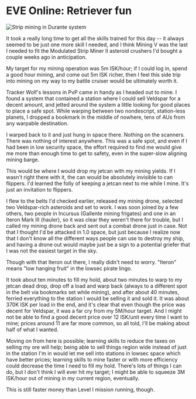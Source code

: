 # EVE Online: Retriever fun

![Strip mining in Durante system](http://westkarana.com/wp-content/uploads/2009/06/exefile-2009-06-04-17-18-17-07.jpg "Strip mining in Durante system")

It took a really long time to get all the skills trained for this day -- it always seemed to be just one more skill I needed, and I think Mining V was the last I needed to fit the Modulated Strip Miner II asteroid crushers I'd bought a couple weeks ago in anticipation.

My target for my mining operation was 5m ISK/hour; if I could log in, spend a good hour mining, and come out 5m ISK richer, then I feel this side trip into mining on my way to my battle cruiser would be ultimately worth it.

Tracker Wolf's lessons in PvP came in handy as I headed out to mine. I found a system that contained a station where I could sell Veldspar for a decent amount, and jetted around the system a little looking for good places to place a safe spot. While warping between two nondescript, station-less planets, I dropped a bookmark in the middle of nowhere, tens of AUs from any warpable destination.

I warped back to it and just hung in space there. Nothing on the scanners. There was nothing of interest anywhere. This was a safe spot, and even if I had been in low security space, the effort required to find me would give me more than enough time to get to safety, even in the super-slow aligning mining barge.

This would be where I would drop my jetcan with my mining yields. If I wasn't right there with it, the can would be absolutely invisible to can flippers. I'd learned the folly of keeping a jetcan next to me while I mine. It's just an invitation to flippers.

I flew to the belts I'd checked earlier, released my mining drone, selected two Veldspar-rich asteroids and set to work. I was soon joined by a few others, two people in Incursus (Gallente mining frigates) and one in an Iteron Mark III (hauler), so it was clear they weren't there for trouble, but I called my mining drone back and sent out a combat drone just in case. Not that I thought I'd be attacked in 1.0 space, but just because I realize now that I don't know all the different ways people can use to destroy my ship, and having a drone out would maybe just be a sign to a potential griefer that I was not the easiest target in the sky.

Though with that Iteron out there, I really didn't need to worry. "Iteron" means "low hanging fruit" in the lowsec pirate lingo.

It took about ten minutes to fill my hold, about two minutes to warp to my jetcan dead drop, drop off a load and warp back (always to a different spot in the belt via bookmarks set while mining), and after about 40 minutes, ferried everything to the station I would be selling it and sold it. It was about 370K ISK per load in the end, and it's clear that even though the price was decent for Veldspar, it was a far cry from my 5M/hour target. And I might not be able to find a good decent price over 12 ISK/unit every time I want to mine; prices around 11 are far more common, so all told, I'll be making about half of what I wanted.

Moving on from here is possible; learning skills to reduce the taxes on selling my ore will help; being able to sell things region wide instead of just in the station I'm in would let me sell into stations in lowsec space which have better prices; learning skills to mine faster or with more efficiency could decrease the time I need to fill my hold. There's lots of things I can do, but I don't think I will ever hit my target; I might be able to squeeze 3M ISK/hour out of mining in my current region, eventually.

This is still faster money than Level I mission running, though.

